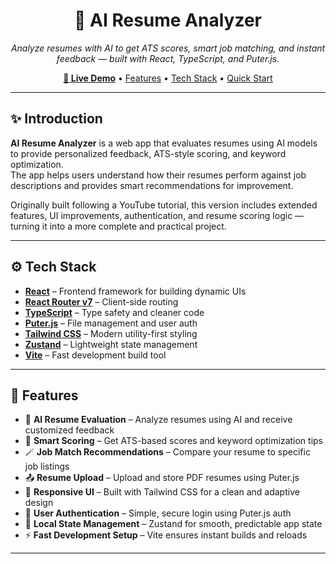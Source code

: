 <h1 align="center">💼 AI Resume Analyzer</h1>

<p align="center">
  <em>Analyze resumes with AI to get ATS scores, smart job matching, and instant feedback — built with React, TypeScript, and Puter.js.</em>
</p>

<p align="center">
  <a href="https://resumai-eosin.vercel.app/auth?next=/"><strong>🚀 Live Demo</strong></a> •
  <a href="#features">Features</a> •
  <a href="#tech-stack">Tech Stack</a> •
  <a href="#quick-start">Quick Start</a>
</p>

---

## ✨ Introduction

**AI Resume Analyzer** is a web app that evaluates resumes using AI models to provide personalized feedback, ATS-style scoring, and keyword optimization.  
The app helps users understand how their resumes perform against job descriptions and provides smart recommendations for improvement.

Originally built following a YouTube tutorial, this version includes extended features, UI improvements, authentication, and resume scoring logic — turning it into a more complete and practical project.

---

## ⚙️ Tech Stack

- **[React](https://react.dev/)** – Frontend framework for building dynamic UIs  
- **[React Router v7](https://reactrouter.com/)** – Client-side routing  
- **[TypeScript](https://www.typescriptlang.org/)** – Type safety and cleaner code  
- **[Puter.js](https://jsm.dev/resumind-puterjs)** – File management and user auth  
- **[Tailwind CSS](https://tailwindcss.com/)** – Modern utility-first styling  
- **[Zustand](https://github.com/pmndrs/zustand)** – Lightweight state management  
- **[Vite](https://vite.dev/)** – Fast development build tool  

---

## 🔋 Features

- 🤖 **AI Resume Evaluation** – Analyze resumes using AI and receive customized feedback  
- 🧠 **Smart Scoring** – Get ATS-based scores and keyword optimization tips  
- 🪄 **Job Match Recommendations** – Compare your resume to specific job listings  
- 📤 **Resume Upload** – Upload and store PDF resumes using Puter.js  
- 🎨 **Responsive UI** – Built with Tailwind CSS for a clean and adaptive design  
- 🔐 **User Authentication** – Simple, secure login using Puter.js auth  
- 💾 **Local State Management** – Zustand for smooth, predictable app state  
- ⚡ **Fast Development Setup** – Vite ensures instant builds and reloads  

---
